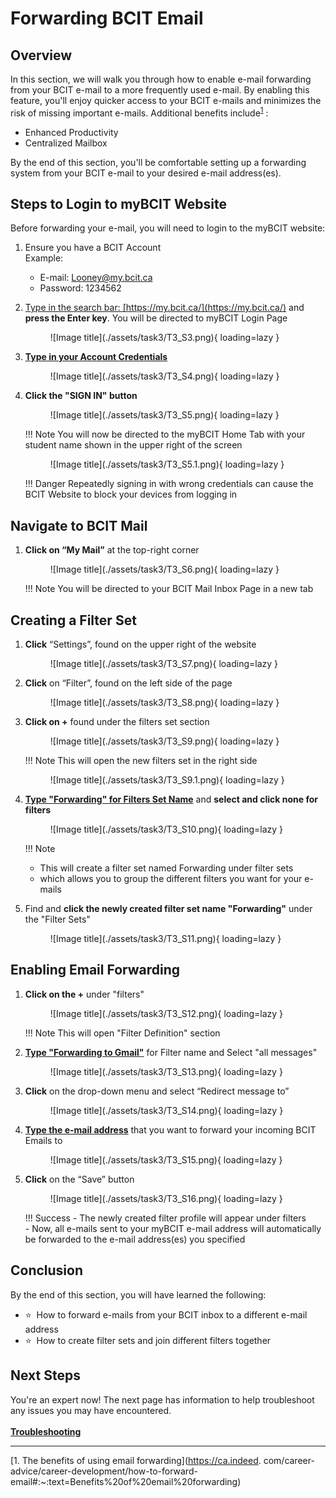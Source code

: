 # Forwarding BCIT Email

## Overview

In this section, we will walk you through how to enable e-mail forwarding from your BCIT e-mail to a more frequently 
used e-mail. By enabling this feature, you'll enjoy quicker access to your BCIT 
e-mails and minimizes the risk of missing important e-mails. Additional benefits include<sup>[1](#fn1)</sup>
</sup>:

- Enhanced Productivity
- Centralized Mailbox

By the end of this section, you'll be comfortable setting up a forwarding system from your BCIT e-mail to your desired 
e-mail address(es).

## Steps to Login to myBCIT Website

Before forwarding your e-mail, you will need to login to the myBCIT website:

1. Ensure you have a BCIT Account <br>
    Example:
    - E-mail: <Looney@my.bcit.ca>
    - Password: 1234562

2. <u>Type in the search bar: [https://my.bcit.ca/](https://my.bcit.ca/)</a></u> 
   and **press the Enter key**. You will be directed to myBCIT Login 
   Page

    <figure markdown = "span"> ![Image title](./assets/task3/T3_S3.png){ loading=lazy } </figure>

3. <u>**Type in your Account Credentials**</u>

    <figure markdown = "span"> ![Image title](./assets/task3/T3_S4.png){ loading=lazy } </figure>

4. **Click the "SIGN IN" button**

    <figure markdown = "span"> ![Image title](./assets/task3/T3_S5.png){ loading=lazy } </figure>

    !!! Note
        You will now be directed to the myBCIT Home Tab with your student name shown in the upper right of the screen

    <figure markdown = "span"> ![Image title](./assets/task3/T3_S5.1.png){ loading=lazy } </figure>

    !!! Danger
        Repeatedly signing in with wrong credentials can cause the BCIT Website to block your devices from logging in

## Navigate to BCIT Mail

1. **Click on “My Mail”** at the top-right corner

    <figure markdown = "span"> ![Image title](./assets/task3/T3_S6.png){ loading=lazy } </figure>

    !!! Note
        You will be directed to your BCIT Mail Inbox Page in a new tab

## Creating a Filter Set

1. **Click** “Settings”, found on the upper right of the website

    <figure markdown = "span"> ![Image title](./assets/task3/T3_S7.png){ loading=lazy } </figure>

2. **Click** on “Filter”, found on the left side of the page

    <figure markdown = "span"> ![Image title](./assets/task3/T3_S8.png){ loading=lazy } </figure>

3. **Click on +** found under the filters set section

    <figure markdown = "span"> ![Image title](./assets/task3/T3_S9.png){ loading=lazy } </figure>

    !!! Note
        This will open the new filters set in the right side

    <figure markdown = "span"> ![Image title](./assets/task3/T3_S9.1.png){ loading=lazy } </figure>

4. <u>**Type "Forwarding" for Filters Set Name**</u> and **select and click none for filters**

    <figure markdown = "span"> ![Image title](./assets/task3/T3_S10.png){ loading=lazy } </figure>

    !!! Note
    - This will create a filter set named Forwarding under filter sets
    - which allows you to group the different filters you want for your e-mails

5. Find and **click the newly created filter set name "Forwarding"** under the "Filter Sets"

    <figure markdown = "span"> ![Image title](./assets/task3/T3_S11.png){ loading=lazy } </figure>

## Enabling Email Forwarding

1. **Click on the +** under "filters"

    <figure markdown = "span"> ![Image title](./assets/task3/T3_S12.png){ loading=lazy } </figure>

    !!! Note
        This will open "Filter Definition" section

2. <u>**Type "Forwarding to Gmail"**</u> for Filter name and Select "all messages"

    <figure markdown = "span"> ![Image title](./assets/task3/T3_S13.png){ loading=lazy } </figure>

3. **Click** on the drop-down menu and select “Redirect message to”

    <figure markdown = "span"> ![Image title](./assets/task3/T3_S14.png){ loading=lazy } </figure>

4. <u>**Type the e-mail address**</u> that you want to forward your incoming BCIT Emails to

    <figure markdown = "span"> ![Image title](./assets/task3/T3_S15.png){ loading=lazy } </figure>

5. **Click** on the “Save” button

    <figure markdown = "span"> ![Image title](./assets/task3/T3_S16.png){ loading=lazy } </figure>

    !!! Success
        - The newly created filter profile will appear under filters <br>
        - Now, all e-mails sent to your myBCIT e-mail address will automatically be forwarded to the e-mail address(es) you specified

## Conclusion

By the end of this section, you will have learned the following:
<ul>
    <li id="staremoji"> ⭐&nbsp How to forward e-mails from your BCIT inbox to a different e-mail address</li>
    <li id="staremoji"> ⭐&nbsp How to create filter sets and join different filters together</li>
</ul>

## Next Steps

You're an expert now! The next page has information to help troubleshoot any issues you may have encountered.
<br>
<br>
**[Troubleshooting](troubleshooting.md)** </a>

***
<a id="fn1"> [1. The benefits of using email forwarding](https://ca.indeed.
com/career-advice/career-development/how-to-forward-email#:~:text=Benefits%20of%20email%20forwarding) </a>
